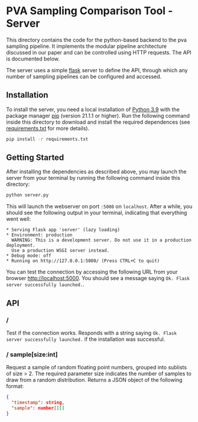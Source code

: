 # PVA Sampling Comparison Tool - Server
This directory contains the code for the python-based backend to the pva sampling pipeline.
It implements the modular pipeline architecture discussed in our paper and can be controlled using HTTP requests.
The API is documented below.

The server uses a simple [flask](https://flask.palletsprojects.com/en/2.0.x/) server to define the API, through which any number of sampling pipelines can be configured and accessed.

## Installation
To install the server, you need a local installation of [Python 3.9](https://www.python.org/downloads/) with the package manager [pip](https://pypi.org/project/pip/) (version 21.1.1 or higher).
Run the following command inside this directory to download and install the required dependences (see [requirements.txt](./requirements.txt) for more details).
```sh
pip install -r requirements.txt
```

## Getting Started
After installing the dependencies as described above, you may launch the server from your terminal by running the following command inside this directory:
```sh
python server.py
```

This will launch the webserver on port ```:5000``` on ```localhost```.
After a while, you should see the following output in your terminal, indicating that everything went well:
```
* Serving Flask app 'server' (lazy loading)
* Environment: production
  WARNING: This is a development server. Do not use it in a production deployment.
  Use a production WSGI server instead.
* Debug mode: off
* Running on http://127.0.0.1:5000/ (Press CTRL+C to quit)
```

You can test the connection by accessing the following URL from your browser [http://localhost:5000](http://localhost:5000).
You should see a message saying ```Ok. Flask server successfully launched.```.

## API
### /
Test if the connection works. Responds with a string saying ```Ok. Flask server successfully launched.``` if the installation was successful.

### / sample[size:int]
Request a sample of random floating point numbers, grouped into sublists of size > 2.
The required parameter size indicates the number of samples to draw from a random distribution.
Returns a JSON object of the following format:
```json
{
  "timestamp": string,
  "sample": number[][]
}
```
